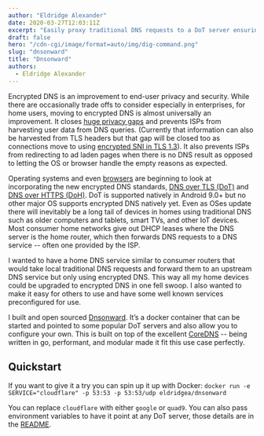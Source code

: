 ```yaml
---
author: "Eldridge Alexander"
date: 2020-03-27T12:03:11Z
excerpt: "Easily proxy traditional DNS requests to a DoT server ensuring no eavesdropping or MITM manipulation of DNS requests."
draft: false
hero: "/cdn-cgi/image/format=auto/img/dig-command.png"
slug: "dnsonward"
title: "Dnsonward"
authors:
  - Eldridge Alexander
---
```


Encrypted DNS is an improvement to end-user privacy and security. While there are occasionally trade offs to consider especially in enterprises, for home users, moving to encrypted DNS is almost universally an improvement. It closes [huge privacy gaps](https://www.eff.org/deeplinks/2019/09/encrypted-dns-could-help-close-biggest-privacy-gap-internet-why-are-some-groups) and prevents ISPs from harvesting user data from DNS queries. (Currently that information can also be harvested from TLS headers but that gap will be closed too as connections move to using [encrypted SNI in TLS 1.3](https://blog.cloudflare.com/encrypted-sni/)). It also prevents ISPs from redirecting to ad laden pages when there is no DNS result as opposed to letting the OS or browser handle the empty reasons as expected. 

Operating systems and even [browsers](https://blog.mozilla.org/blog/2020/02/25/firefox-continues-push-to-bring-dns-over-https-by-default-for-us-users/?utm_content=buffer85f7d&utm_medium=social&utm_source=twitter.com&utm_campaign=buffer) are beginning to look at incorporating the new encrypted DNS standards, [DNS over TLS (DoT)](https://en.wikipedia.org/wiki/DNS_over_TLS) and [DNS over HTTPS (DoH)](https://en.wikipedia.org/wiki/DNS_over_HTTPS). DoT is supported natively in Android 9.0+ but no other major OS supports encrypted DNS natively yet. Even as OSes update there will inevitably be a long tail of devices in homes using traditional DNS such as older computers and tablets, smart TVs, and other IoT devices. Most consumer home networks give out DHCP leases where the DNS server is the home router, which then forwards DNS requests to a DNS service -- often one provided by the ISP. 

I wanted to have a home DNS service similar to consumer routers that would take local traditional DNS requests and forward them to an upstream DNS service but only using encrypted DNS. This way all my home devices could be upgraded to encrypted DNS in one fell swoop. I also wanted to make it easy for others to use and have some well known services preconfigured for use.

I built and open sourced [Dnsonward](https://github.com/eldridgea/dnsonward). It’s a docker container that can be started and pointed to some popular DoT servers and also allow you to configure your own. This is built on top of the excellent [CoreDNS](https://coredns.io/) -- being written in go, performant, and modular made it fit this use case perfectly.

## Quickstart

If you want to give it a try you can spin up it up with Docker:
`docker run -e SERVICE="cloudflare" -p 53:53 -p 53:53/udp eldridgea/dnsonward`

You can replace `cloudflare` with either `google` or `quad9`. You can also pass environment variables to have it point at any DoT server, those details are in the [README](https://github.com/eldridgea/dnsonward).
